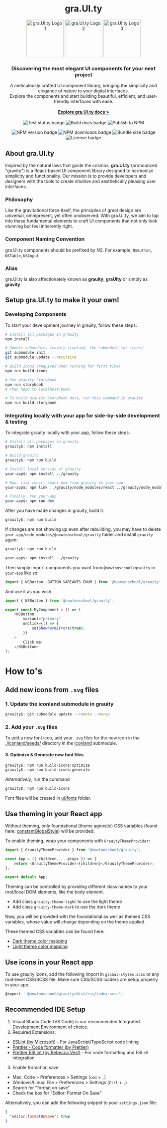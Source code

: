 <h1 align="center">gra.UI.ty</h1>

<p align="center">
  <img src="https://d3dyfaf3iutrxo.cloudfront.net/general/upload/cc6c8f01c5fa4ca481de8f9180eb937a.png" alt="gra.UI.ty Logo 1" width="120" height="120" />
  <img src="https://d3dyfaf3iutrxo.cloudfront.net/general/upload/92ae68a3bf55431d8120e92041951482.png" alt="gra.UI.ty Logo 2" width="120" height="120" />
  <img src="https://d3dyfaf3iutrxo.cloudfront.net/general/upload/c1dd6d6367b34e01a19c458e1656c3c1.png" alt="gra.UI.ty Logo 3" width="120" height="120" />
</p>

<h3 align="center">Discovering the most elegant UI components for your next project</h3>

<p align="center">
  A meticulously crafted UI component library, bringing the simplicity and elegance of nature to your digital interfaces.
  <br />
  Explore the components and start building beautiful, efficient, and user-friendly interfaces with ease.
  <br />
  <br />
  <a href="https://grauity.newtonschool.co"><strong>Explore gra.UI.ty docs »</strong></a>
  <br />
  <br />
  <img src="https://github.com/Newton-School/grauity/actions/workflows/run-tests.yml/badge.svg" alt="Test status badge" />
  <img src="https://github.com/Newton-School/grauity/actions/workflows/build-storybook.yml/badge.svg" alt="Build docs badge" />
  <img src="https://github.com/Newton-School/grauity/actions/workflows/publish-npm-package.yml/badge.svg" alt="Publish to NPM" />
  <div align="center">
    <img src="http://img.shields.io/npm/v/@newtonschool/grauity.svg" alt="NPM version badge" />
    <img src="http://img.shields.io/npm/dm/@newtonschool/grauity.svg" alt="NPM downloads badge" />
    <img src="http://img.shields.io/bundlephobia/min/@newtonschool/grauity.svg" alt="Bundle size badge" />
    <img src="http://img.shields.io/npm/l/@newtonschool/grauity.svg" alt="License badge" />
  </div>
</p>

## About gra.UI.ty

Inspired by the natural laws that guide the cosmos, **gra.UI.ty** (pronounced "gravity") is a React-based UI component library designed to harmonize simplicity and functionality. Our mission is to provide developers and designers with the tools to create intuitive and aesthetically pleasing user interfaces.

### Philosophy

Like the gravitational force itself, the principles of great design are universal, omnipresent, yet often unobserved. With gra.UI.ty, we aim to tap into these fundamental elements to craft UI components that not only look stunning but feel inherently right.

### Component Naming Convention

gra.UI.ty components should be prefixed by _NS_.
For example, `NSButton`, `NSTable`, `NSInput`

### Alias

gra.UI.ty is also affectionately known as **grauity**, **graUIty** or simply as **gravity**

## Setup gra.UI.ty to make it your own!

### Developing Components

To start your development journey in grauity, follow these steps:

```bash
# Install all packages in grauity
npm install

# Update submodules (mainly iconland, the submodule for icons)
git submodule init
git submodule update --recursive

# Build icons (required when running for first time)
npm run build-icons

# Run grauity Storybook
npm run storybook
# Then head to localhost:6006

# To build grauity Storybook docs, run this command in grauity
npm run build-storybook
```

### Integrating locally with your app for side-by-side development & testing

To integrate grauity locally with your app, follow these steps:

```bash
# Install all packages in grauity
grauity$: npm install

# Build grauity
grauity$: npm run build

# Install local version of grauity
your-app$: npm install ../grauity

# Now, link react, react-dom from grauity to your-app:
your-app$: npm link ../grauity/node_modules/react ../grauity/node_modules/react-dom --legacy-peer-deps

# Finally, run your-app
your-app$: npm run dev
```

After you have made changes in grauity, build it.

```bash
grauity$: npm run build
```

If changes are not showing up even after rebuilding, you may
have to delete `your-app/node_modules/@newtonschool/grauity` folder
and install `grauity` again:

```bash
grauity$: npm run build

your-app$: npm install ../grauity
```

Then simply import components you want from `@newtonschool/grauity` in `your-app` like so:

```js
import { NSButton, BUTTON_VARIANTS_ENUM } from '@newtonschool/grauity';
```

And use it as you wish

```js
import { NSButton } from '@newtonschool/grauity';

export const MyComponent = () => (
    <NSButton
        variant="primary"
        onClick={() => {
            setShowFormErrors(true);
        }}
    >
        Click me!
    </NSButton>
);
```

# How to's

## Add new icons from `.svg` files

### 1. Update the iconland submodule in grauity

```bash
grauity$: git submodule update --remote --merge
```

### 2. Add your `.svg` files

To add a new font icon, add your `.svg` files for the new icon in the [./iconland/seeds/](iconland/seeds) directory in the [iconland](./iconland) submodule.

#### 3. Optimize & Generate new font files

```bash
grauity$: npm run build-icons:optimize
grauity$: npm run build-icons:generate
```

_Alternatively_, run the command

```bash
grauity$: npm run build-icons
```

Font files will be created in [ui/fonts](ui/fonts) folder.

## Use theming in your React app

Without theming, only foundational (theme agnostic) CSS variables (found here: [constantGlobalStyle](ui/themes/GlobalStyle.ts)) will be provided.

To enable theming, wrap your components with `GrauityThemeProvider`:

```js
import { GrauityThemeProvider } from '@newtonschool/grauity';

const App = ({ children, ...props }) => {
    return <GrauityThemeProvider>{children}</GrauityThemeProvider>;
};

export default App;
```

Theming can be controlled by providing different class names to your root/local DOM elements, like the body element.

-   Add class `grauity-theme-light` to use the light theme
-   Add class `grauity-theme-dark` to use the dark theme

Now, you will be provided with the foundational as well as themed CSS variables, whose
value will change depending on the theme applied.

These themed CSS variables can be found here:

-   [Dark theme color mapping](./ui/themes/darkThemeConstants.ts)
-   [Light theme color mapping](./ui/themes/lightThemeConstants.ts)

## Use icons in your React app

To use grauity icons, add the following import in `global-styles.scss` or any root-level CSS/SCSS file. Make sure CSS/SCSS loaders are setup properly in your app.

```js
@import '~@newtonschool/grauity/dist/css/index.scss';
```

## Recommended IDE Setup

1. Visual Studio Code (VS Code) is our recommended Integrated Development Environment of choice.
2. Required Extensions:
- [ESLint (by Microsoft)](https://marketplace.visualstudio.com/items/?itemName=dbaeumer.vscode-eslint) - For JavaScript/TypeScript code linting
- [Prettier - Code formatter (by Prettier)](https://marketplace.visualstudio.com/items/?itemName=esbenp.prettier-vscode)
- [Prettier ESLint (by Rebecca Vest)](https://marketplace.visualstudio.com/items/?itemName=rvest.vs-code-prettier-eslint) - For code formatting and ESLint integration
3. Enable format on save:
- Mac: Code > Preferences > Settings (`cmd` + `,`)
- Windows/Linux: File > Preferences > Settings (`Ctrl` + `,`)
- Search for "format on save"
- Check the box for "Editor: Format On Save"

Alternatively, you can add the following snippet to your `settings.json` file:
```json
{
  "editor.formatOnSave": true
}
